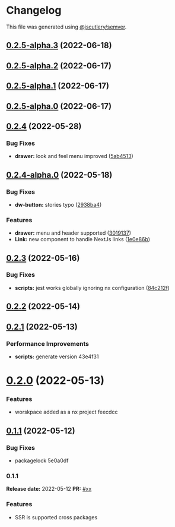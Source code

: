 # Changelog

This file was generated using [@jscutlery/semver](https://github.com/jscutlery/semver).

## [0.2.5-alpha.3](https://github.com-darkwilly08/darkwilly08/react-library/compare/v0.2.5-alpha.2...v0.2.5-alpha.3) (2022-06-18)



## [0.2.5-alpha.2](https://github.com-darkwilly08/darkwilly08/react-library/compare/v0.2.5-alpha.1...v0.2.5-alpha.2) (2022-06-17)



## [0.2.5-alpha.1](https://github.com-darkwilly08/darkwilly08/react-library/compare/v0.2.5-alpha.0...v0.2.5-alpha.1) (2022-06-17)



## [0.2.5-alpha.0](https://github.com-darkwilly08/darkwilly08/react-library/compare/v0.2.4...v0.2.5-alpha.0) (2022-06-17)



## [0.2.4](https://github.com-darkwilly08/darkwilly08/react-library/compare/v0.2.4-alpha.0...v0.2.4) (2022-05-28)


### Bug Fixes

* **drawer:** look and feel menu improved ([5ab4513](https://github.com-darkwilly08/darkwilly08/react-library/commit/5ab451343e61aebe437a3e4c1f1009d269ba2438))



## [0.2.4-alpha.0](https://github.com-darkwilly08/darkwilly08/react-library/compare/v0.2.3...v0.2.4-alpha.0) (2022-05-18)


### Bug Fixes

* **dw-button:** stories typo ([2938ba4](https://github.com-darkwilly08/darkwilly08/react-library/commit/2938ba49d44bb1eb94399955e1112fa62bfdbbdd))


### Features

* **drawer:** menu and header supported ([3019137](https://github.com-darkwilly08/darkwilly08/react-library/commit/301913769c2f80bd40a1bfbf0992e65349f731a2))
* **Link:** new component to handle NextJs links ([1e0e86b](https://github.com-darkwilly08/darkwilly08/react-library/commit/1e0e86b4fd37f54cb7b060c4efedab3fc5eca87d))



## [0.2.3](https://github.com-darkwilly08/darkwilly08/react-library/compare/v0.2.2...v0.2.3) (2022-05-16)


### Bug Fixes

* **scripts:** jest works globally ignoring nx configuration ([84c212f](https://github.com-darkwilly08/darkwilly08/react-library/commit/84c212f8a8390c391cdee614cb029ec3e2ca7e9f))



## [0.2.2](/compare/v0.2.1...v0.2.2) (2022-05-14)



## [0.2.1](/compare/v0.2.0...v0.2.1) (2022-05-13)


### Performance Improvements

* **scripts:** generate version 43e4f31



# [0.2.0](/compare/v0.1.1...v0.2.0) (2022-05-13)


### Features

* worskpace added as a nx project feecdcc



## [0.1.1](/compare/v0.1.0...v0.1.1) (2022-05-12)


### Bug Fixes

* packagelock 5e0a0df



### 0.1.1

**Release date:** 2022-05-12
**PR:** [#xx]()

### Features

- SSR is supported cross packages
